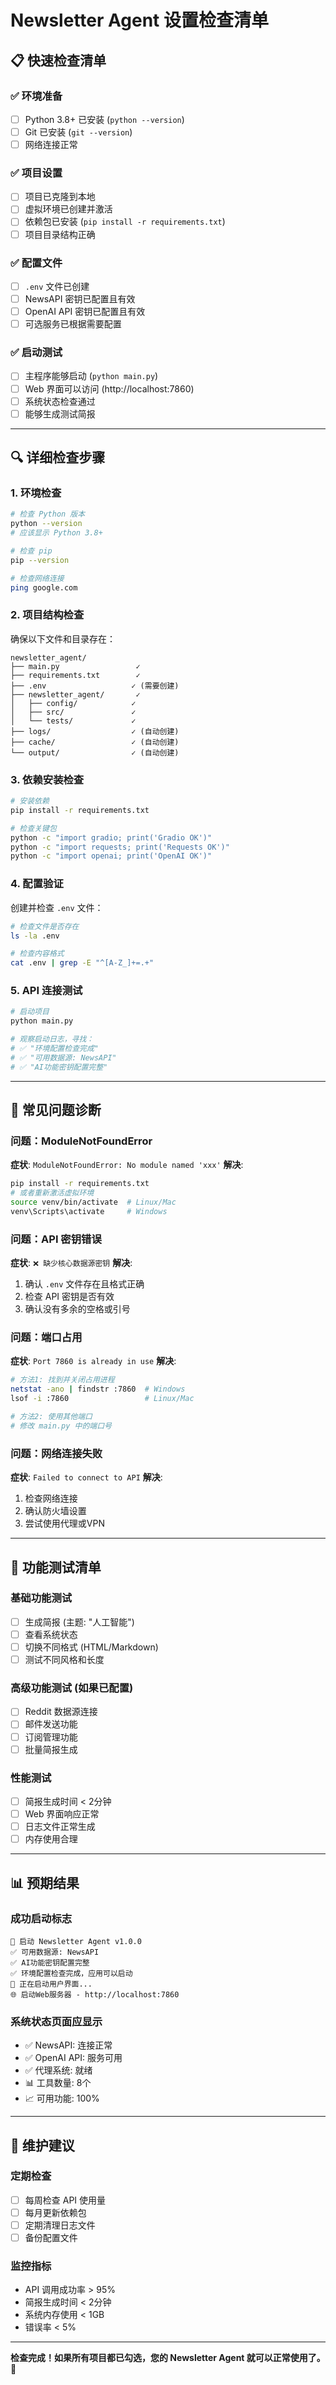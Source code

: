 # Newsletter Agent 设置检查清单

## 📋 快速检查清单

### ✅ 环境准备
- [ ] Python 3.8+ 已安装 (`python --version`)
- [ ] Git 已安装 (`git --version`)
- [ ] 网络连接正常

### ✅ 项目设置
- [ ] 项目已克隆到本地
- [ ] 虚拟环境已创建并激活
- [ ] 依赖包已安装 (`pip install -r requirements.txt`)
- [ ] 项目目录结构正确

### ✅ 配置文件
- [ ] `.env` 文件已创建
- [ ] NewsAPI 密钥已配置且有效
- [ ] OpenAI API 密钥已配置且有效
- [ ] 可选服务已根据需要配置

### ✅ 启动测试
- [ ] 主程序能够启动 (`python main.py`)
- [ ] Web 界面可以访问 (http://localhost:7860)
- [ ] 系统状态检查通过
- [ ] 能够生成测试简报

---

## 🔍 详细检查步骤

### 1. 环境检查
```bash
# 检查 Python 版本
python --version
# 应该显示 Python 3.8+ 

# 检查 pip
pip --version

# 检查网络连接
ping google.com
```

### 2. 项目结构检查
确保以下文件和目录存在：
```
newsletter_agent/
├── main.py                 ✓
├── requirements.txt        ✓
├── .env                   ✓ (需要创建)
├── newsletter_agent/       ✓
│   ├── config/            ✓
│   ├── src/               ✓
│   └── tests/             ✓
├── logs/                  ✓ (自动创建)
├── cache/                 ✓ (自动创建)
└── output/                ✓ (自动创建)
```

### 3. 依赖安装检查
```bash
# 安装依赖
pip install -r requirements.txt

# 检查关键包
python -c "import gradio; print('Gradio OK')"
python -c "import requests; print('Requests OK')"
python -c "import openai; print('OpenAI OK')"
```

### 4. 配置验证
创建并检查 `.env` 文件：
```bash
# 检查文件是否存在
ls -la .env

# 检查内容格式
cat .env | grep -E "^[A-Z_]+=.+"
```

### 5. API 连接测试
```bash
# 启动项目
python main.py

# 观察启动日志，寻找：
# ✅ "环境配置检查完成"
# ✅ "可用数据源: NewsAPI"
# ✅ "AI功能密钥配置完整"
```

---

## 🚨 常见问题诊断

### 问题：ModuleNotFoundError
**症状**: `ModuleNotFoundError: No module named 'xxx'`
**解决**:
```bash
pip install -r requirements.txt
# 或者重新激活虚拟环境
source venv/bin/activate  # Linux/Mac
venv\Scripts\activate     # Windows
```

### 问题：API 密钥错误
**症状**: `❌ 缺少核心数据源密钥`
**解决**:
1. 确认 `.env` 文件存在且格式正确
2. 检查 API 密钥是否有效
3. 确认没有多余的空格或引号

### 问题：端口占用
**症状**: `Port 7860 is already in use`
**解决**:
```bash
# 方法1: 找到并关闭占用进程
netstat -ano | findstr :7860  # Windows
lsof -i :7860                 # Linux/Mac

# 方法2: 使用其他端口
# 修改 main.py 中的端口号
```

### 问题：网络连接失败
**症状**: `Failed to connect to API`
**解决**:
1. 检查网络连接
2. 确认防火墙设置
3. 尝试使用代理或VPN

---

## 🧪 功能测试清单

### 基础功能测试
- [ ] 生成简报 (主题: "人工智能")
- [ ] 查看系统状态
- [ ] 切换不同格式 (HTML/Markdown)
- [ ] 测试不同风格和长度

### 高级功能测试 (如果已配置)
- [ ] Reddit 数据源连接
- [ ] 邮件发送功能
- [ ] 订阅管理功能
- [ ] 批量简报生成

### 性能测试
- [ ] 简报生成时间 < 2分钟
- [ ] Web 界面响应正常
- [ ] 日志文件正常生成
- [ ] 内存使用合理

---

## 📊 预期结果

### 成功启动标志
```
🚀 启动 Newsletter Agent v1.0.0
✅ 可用数据源: NewsAPI
✅ AI功能密钥配置完整
✅ 环境配置检查完成，应用可以启动
🎨 正在启动用户界面...
🌐 启动Web服务器 - http://localhost:7860
```

### 系统状态页面应显示
- ✅ NewsAPI: 连接正常
- ✅ OpenAI API: 服务可用
- ✅ 代理系统: 就绪
- 📊 工具数量: 8个
- 📈 可用功能: 100%

---

## 🔧 维护建议

### 定期检查
- [ ] 每周检查 API 使用量
- [ ] 每月更新依赖包
- [ ] 定期清理日志文件
- [ ] 备份配置文件

### 监控指标
- API 调用成功率 > 95%
- 简报生成时间 < 2分钟
- 系统内存使用 < 1GB
- 错误率 < 5%

---

**检查完成！如果所有项目都已勾选，您的 Newsletter Agent 就可以正常使用了。** 🎉 
